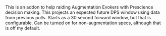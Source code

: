 This is an addon to help raiding Augmentation Evokers with Prescience decision making. This projects an expected future DPS window using data from previous pulls. Starts as a 30 second forward window, but that is configurable. Can be turned on for non-augmentation specs, although that is off my default.